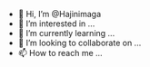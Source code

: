 - 👋 Hi, I’m @Hajinimaga
- 👀 I’m interested in ...
- 🌱 I’m currently learning ...
- 💞️ I’m looking to collaborate on ...
- 📫 How to reach me ...

<!---
Hajinimaga/Hajinimaga is a ✨ special ✨ repository because its `README.md` (this file) appears on your GitHub profile.
You can click the Preview link to take a look at your changes.
--->
